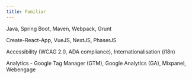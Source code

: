 ```yaml
---
title: Familiar
---
```


Java, Spring Boot,
Maven, Webpack, Grunt

Create-React-App, VueJS, NextJS, PhaserJS

Accessibility (WCAG 2.0, ADA compliance), Internationalisation (i18n)

Analytics - Google Tag Manager (GTM), Google Analytics (GA), Mixpanel, Webengage
